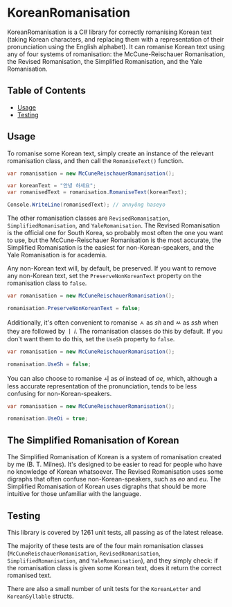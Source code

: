 ﻿KoreanRomanisation
==================

KoreanRomanisation is a C# library for correctly romanising Korean text (taking Korean characters, and replacing them with a representation of their pronunciation using the English alphabet). It can romanise Korean text using any of four systems of romanisation: the McCune-Reischauer Romanisation, the Revised Romanisation, the Simplified Romanisation, and the Yale Romanisation.

## Table of Contents

- [Usage](#usage)
- [Testing](#testing)

## Usage 

To romanise some Korean text, simply create an instance of the relevant romanisation class, and then call the `RomaniseText()` function.

```csharp
var romanisation = new McCuneReischauerRomanisation();

var koreanText = "안녕 하세요";
var romanisedText = romanisation.RomaniseText(koreanText);

Console.WriteLine(romanisedText); // annyŏng haseyo
```

The other romanisation classes are `RevisedRomanisation`, `SimplifiedRomanisation`, and `YaleRomanisation`. The Revised Romanisation is the official one for South Korea, so probably most often the one you want to use, but the McCune-Reischauer Romanisation is the most accurate, the Simplified Romanisation is the easiest for non-Korean-speakers, and the Yale Romanisation is for academia.

Any non-Korean text will, by default, be preserved. If you want to remove any non-Korean text, set the `PreserveNonKoreanText` property on the romanisation class to `false`.

```csharp
var romanisation = new McCuneReischauerRomanisation();

romanisation.PreserveNonKoreanText = false;
```

Additionally, it's often convenient to romanise ㅅ as _sh_ and ㅆ as _ssh_ when they are followed by ㅣ _i_. The romanisation classes do this by default. If you don't want them to do this, set the `UseSh` property to `false`.

```csharp
var romanisation = new McCuneReischauerRomanisation();

romanisation.UseSh = false;
```

You can also choose to romanise ㅚ as _oi_ instead of _oe_, which, although a less accurate representation of the pronunciation, tends to be less confusing for non-Korean-speakers. 

```csharp
var romanisation = new McCuneReischauerRomanisation();

romanisation.UseOi = true;
```

## The Simplified Romanisation of Korean

The Simplified Romanisation of Korean is a system of romanisation created by me (B. T. Milnes). It's designed to be easier to read for people who have no knowledge of Korean whatsoever. The Revised Romanisation uses some digraphs that often confuse non-Korean-speakers, such as _eo_ and _eu_. The Simplified Romanisation of Korean uses digraphs that should be more intuitive for those unfamiliar with the language.

## Testing 

This library is covered by 1261 unit tests, all passing as of the latest release.

The majority of these tests are of the four main romanisation classes (`McCuneReischauerRomanisation`, `RevisedRomanisation`, `SimplifiedRomanisation`, and `YaleRomanisation`), and they simply check: if the romanisation class is given some Korean text, does it return the correct romanised text.

There are also a small number of unit tests for the `KoreanLetter` and `KoreanSyllable` structs.
